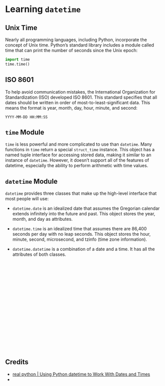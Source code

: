 # Learning `datetime`


## Unix Time

Nearly all programming languages, including Python, incorporate the concept of Unix time. 
Python’s standard library includes a module called time that can print the number of seconds since the Unix epoch:

```python
import time
time.time()
```

## ISO 8601

To help avoid communication mistakes, the International Organization for Standardization (ISO) developed ISO 8601. 
This standard specifies that all dates should be written in order of most-to-least-significant data. 
This means the format is year, month, day, hour, minute, and second:

```
YYYY-MM-DD HH:MM:SS
```

## `time` Module

`time` is less powerful and more complicated to use than `datetime`. 
Many functions in `time` return a special `struct_time` instance. 
This object has a named tuple interface for accessing stored data, making it similar to an instance of `datetime`. 
However, 
it doesn’t support all of the features of datetime, especially the ability to perform arithmetic with time values.

## `datetime` Module 

`datetime` provides three classes that make up the high-level interface that most people will use:

- `datetime.date` is an idealized date that assumes the Gregorian calendar extends infinitely into the future and past. 
This object stores the year, month, and day as attributes.

- `datetime.time` is an idealized time that assumes there are 86,400 seconds per day with no leap seconds. 
This object stores the hour, minute, second, microsecond, and tzinfo (time zone information).

- `datetime.datetime` is a combination of a date and a time. 
It has all the attributes of both classes.

## 

```python

```

## 

```python

```

## 

```python

```

## 

```python

```

## 

```python

```

## 

```python

```

## 

```python

```

## 

```python

```

## 

```python

```

## 

```python

```

## Credits

- [real python | Using Python datetime to Work With Dates and Times](https://realpython.com/python-datetime/)
- []()